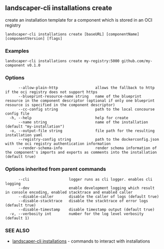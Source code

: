 ## landscaper-cli installations create

create an installation template for a component which is stored in an OCI registry

```
landscaper-cli installations create [baseURL] [componentName] [componentVersion] [flags]
```

### Examples

```
landscaper-cli installations create my-registry:5000 github.com/my-component v0.1.0
```

### Options

```
      --allow-plain-http                 allows the fallback to http if the oci registry does not support https
      --blueprint-resource-name string   name of the blueprint resource in the component descriptor (optional if only one blueprint resource is specified in the component descriptor)
      --cc-config string                 path to the local concourse config file
  -h, --help                             help for create
      --name string                      name of the installation (default "my-installation")
  -o, --output-file string               file path for the resulting installation yaml
      --registry-config string           path to the dockerconfig.json with the oci registry authentication information
      --render-schema-info               render schema information of the component's imports and exports as comments into the installation (default true)
```

### Options inherited from parent commands

```
      --cli                  logger runs as cli logger. enables cli logging
      --dev                  enable development logging which result in console encoding, enabled stacktrace and enabled caller
      --disable-caller       disable the caller of logs (default true)
      --disable-stacktrace   disable the stacktrace of error logs (default true)
      --disable-timestamp    disable timestamp output (default true)
  -v, --verbosity int        number for the log level verbosity (default 1)
```

### SEE ALSO

* [landscaper-cli installations](landscaper-cli_installations.md)	 - commands to interact with installations


